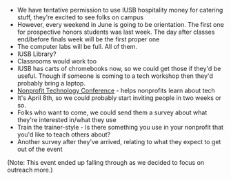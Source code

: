 - We have tentative permission to use IUSB hospitality money for catering stuff, they're excited to see folks on campus
- However, every weekend in June is going to be orientation. The first one for prospective honors students was last week. The day after classes end/before finals week will be the first proper one
- The computer labs will be full. All of them.
- IUSB Library?
- Classrooms would work too
- IUSB has carts of chromebooks now, so we could get those if they'd be useful. Though if someone is coming to a tech workshop then they'd probably bring a laptop.
- [Nonprofit Technology Conference](http://www.nten.org) - helps nonprofits learn about tech
- It's April 8th, so we could probably start inviting people in two weeks or so.
- Folks who want to come, we could send them a survey about what they're interested in/what they use
- Train the trainer-style - Is there something you use in your nonprofit that you'd like to teach others about?
- Another survey after they've arrived, relating to what they expect to get out of the event

(Note: This event ended up falling through as we decided to focus on outreach more.)